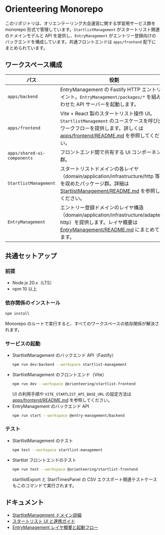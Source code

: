 # Orienteering Monorepo

このリポジトリは、オリエンテーリング大会運営に関する学習用サービス群を monorepo 形式で管理しています。`StartlistManagement` がスタートリスト関連のドメインモデルと API を提供し、`EntryManagement` がエントリー登録向けのバックエンドを構成しています。共通フロントエンドは `apps/frontend` 配下にまとめられています。

## ワークスペース構成

| パス | 役割 |
| ---- | ---- |
| `apps/backend` | EntryManagement の Fastify HTTP エントリポイント。`EntryManagement/packages/*` を組み合わせた API サーバーを起動します。 |
| `apps/frontend` | Vite + React 製のスタートリスト操作 UI。`StartlistManagement` のユースケースを呼び出すワークフローを提供します。詳しくは [apps/frontend/README.md](./apps/frontend/README.md) を参照してください。 |
| `apps/shared-ui-components` | フロントエンド間で共有する UI コンポーネント群。 |
| `StartlistManagement` | スタートリストドメインの各レイヤ（domain/application/infrastructure/http 等）を収めたパッケージ群。詳細は [StartlistManagement/README.md](./StartlistManagement/README.md) を参照してください。 |
| `EntryManagement` | エントリー登録ドメインのレイヤ構造（domain/application/infrastructure/adapters-http）を提供します。レイヤ概要は [EntryManagement/README.md](./EntryManagement/README.md) にまとめています。 |

## 共通セットアップ

### 前提

- Node.js 20.x（LTS）
- npm 10 以上

### 依存関係のインストール

```bash
npm install
```

Monorepo のルートで実行すると、すべてのワークスペースの依存関係が解決されます。

### サービスの起動

- StartlistManagement のバックエンド API（Fastify）
  ```bash
  npm run dev:backend --workspace startlist-management
  ```
- StartlistManagement のフロントエンド（Vite）
  ```bash
  npm run dev --workspace @orienteering/startlist-frontend
  ```
  UI の利用手順や `VITE_STARTLIST_API_BASE_URL` の設定方法は [apps/frontend/README.md](./apps/frontend/README.md) を参照してください。
- EntryManagement のバックエンド API
  ```bash
  npm run start --workspace @entry-management/backend
  ```

### テスト

- StartlistManagement のテスト
  ```bash
  npm test --workspace startlist-management
  ```
- Startlist フロントエンドのテスト
  ```bash
  npm run test --workspace @orienteering/startlist-frontend
  ```
  startlistExport と StartTimesPanel の CSV エクスポート関連テストケースもこのコマンドで実行されます。

## ドキュメント

- [StartlistManagement ドメイン詳細](./StartlistManagement/README.md#startlistmanagement-ドメイン詳細)
- [スタートリスト UI と連携ガイド](./apps/frontend/README.md)
- [EntryManagement レイヤ概要と起動フロー](./EntryManagement/README.md)
